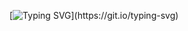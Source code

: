 [![Typing SVG](https://readme-typing-svg.demolab.com?font=montserrat&pause=1000&color=000000&background=FFFFFF&center=true&vCenter=true&width=435&lines=Hello+from+%7B%7B+windows+%7D%7D!)](https://git.io/typing-svg)

